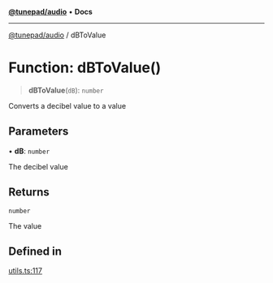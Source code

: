 [**@tunepad/audio**](../README.md) • **Docs**

***

[@tunepad/audio](../globals.md) / dBToValue

# Function: dBToValue()

> **dBToValue**(`dB`): `number`

Converts a decibel value to a value

## Parameters

• **dB**: `number`

The decibel value

## Returns

`number`

The value

## Defined in

[utils.ts:117](https://github.com/TIDAL-Lab/tunepad_audio/blob/9451562ae9f07b7b952ae7340ca3f4d9b8cd1a4e/src/utils.ts#L117)
